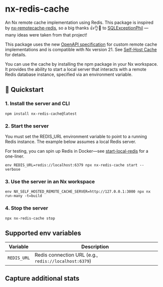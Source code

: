 # nx-redis-cache
An Nx remote cache implementation using Redis. This package is inspired by [nx-remotecache-redis](https://www.npmjs.com/package/nx-remotecache-redis), so a big thanks 👍👌🎉 to [SQLExceptionPhil](https://github.com/SQLExceptionPhil) —many ideas were taken from that project!

This package uses the new [OpenAPI specification](https://nx.dev/recipes/running-tasks/self-hosted-caching#open-api-specification) for custom remote cache implementations and is compatible with Nx version 21. See [Self-Host Cache](https://nx.dev/recipes/running-tasks/self-hosted-caching#open-api-specification) for details.

You can use the cache by installing the npm package in your Nx workspace. It provides the ability to start a local server that interacts with a remote Redis database instance, specified via an environment variable.

## 🚀 Quickstart

### 1. Install the server and CLI
    
```shell
npm install nx-redis-cache@latest
```

### 2. Start the server
    
You must set the REDIS_URL environment variable to point to a running Redis instance.
The example below assumes a local Redis server.

For testing, you can spin up Redis in Docker—see [start-local-redis](scripts/start-local-redis.sh) for a one-liner.
```shell
env REDIS_URL=redis://localhost:6379 npx nx-redis-cache start --verbose
```

### 3. Use the server in an Nx workspace
```shell
env NX_SELF_HOSTED_REMOTE_CACHE_SERVER=http://127.0.0.1:3000 npx nx run-many -t=build
```

### 4. Stop the server
```shell
npx nx-redis-cache stop
```

## Supported env variables

| Variable                             | Description                                                       |
| ------------------------------------ | ----------------------------------------------------------------- |
| `REDIS_URL`                          | Redis connection URL (e.g., `redis://localhost:6379`)             |


## Capture additional stats



